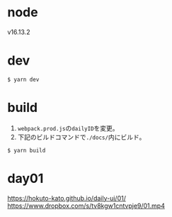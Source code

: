 # node
v16.13.2

# dev
```
$ yarn dev
```

# build
1. `webpack.prod.js`の`dailyID`を変更。
2. 下記のビルドコマンドで`./docs/`内にビルド。
```
$ yarn build
```

# day01
https://hokuto-kato.github.io/daily-ui/01/  
https://www.dropbox.com/s/tv8kgw1cntvpje9/01.mp4